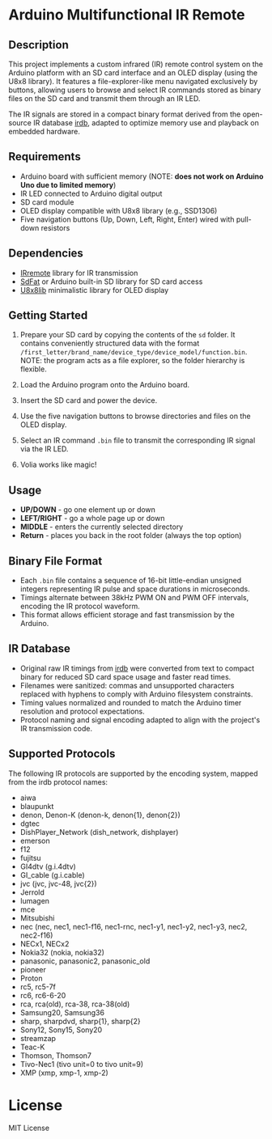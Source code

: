 # Arduino Multifunctional IR Remote 

## Description

This project implements a custom infrared (IR) remote control system on the Arduino platform with an SD card interface and an OLED display (using the U8x8 library). It features a file-explorer-like menu navigated exclusively by buttons, allowing users to browse and select IR commands stored as binary files on the SD card and transmit them through an IR LED.

The IR signals are stored in a compact binary format derived from the open-source IR database [irdb](https://github.com/probonopd/irdb), adapted to optimize memory use and playback on embedded hardware.



## Requirements

* Arduino board with sufficient memory (NOTE: **does not work on Arduino Uno due to limited memory**)
* IR LED connected to Arduino digital output
* SD card module
* OLED display compatible with U8x8 library (e.g., SSD1306)
* Five navigation buttons (Up, Down, Left, Right, Enter) wired with pull-down resistors



## Dependencies

* [IRremote](https://github.com/Arduino-IRremote/Arduino-IRremote) library for IR transmission
* [SdFat](https://github.com/greiman/SdFat) or Arduino built-in SD library for SD card access
* [U8x8lib](https://github.com/olikraus/u8g2) minimalistic library for OLED display



## Getting Started

1. Prepare your SD card by copying the contents of the `sd` folder. It contains conveniently structured data with the format `/first_letter/brand_name/device_type/device_model/function.bin`. 
NOTE: the program acts as a file explorer, so the folder hierarchy is flexible.

2. Load the Arduino program onto the Arduino board.

3. Insert the SD card and power the device.

4. Use the five navigation buttons to browse directories and files on the OLED display.

5. Select an IR command `.bin` file to transmit the corresponding IR signal via the IR LED.

6. Volia works like magic!


## Usage

* **UP/DOWN** - go one element up or down
* **LEFT/RIGHT** - go a whole page up or down
* **MIDDLE** - enters the currently selected directory
* **Return** - places you back in the root folder (always the top option)


## Binary File Format

* Each `.bin` file contains a sequence of 16-bit little-endian unsigned integers representing IR pulse and space durations in microseconds.
* Timings alternate between 38kHz PWM ON and PWM OFF intervals, encoding the IR protocol waveform.
* This format allows efficient storage and fast transmission by the Arduino.



## IR Database

* Original raw IR timings from [irdb](https://github.com/probonopd/irdb) were converted from text to compact binary for reduced SD card space usage and faster read times.
* Filenames were sanitized: commas and unsupported characters replaced with hyphens to comply with Arduino filesystem constraints.
* Timing values normalized and rounded to match the Arduino timer resolution and protocol expectations.
* Protocol naming and signal encoding adapted to align with the project's IR transmission code.



## Supported Protocols

The following IR protocols are supported by the encoding system, mapped from the irdb protocol names:

* aiwa
* blaupunkt
* denon, Denon-K (denon-k, denon{1}, denon{2})
* dgtec
* DishPlayer\_Network (dish\_network, dishplayer)
* emerson
* f12
* fujitsu
* GI4dtv (g.i.4dtv)
* GI\_cable (g.i.cable)
* jvc (jvc, jvc-48, jvc{2})
* Jerrold
* lumagen
* mce
* Mitsubishi
* nec (nec, nec1, nec1-f16, nec1-rnc, nec1-y1, nec1-y2, nec1-y3, nec2, nec2-f16)
* NECx1, NECx2
* Nokia32 (nokia, nokia32)
* panasonic, panasonic2, panasonic\_old
* pioneer
* Proton
* rc5, rc5-7f
* rc6, rc6-6-20
* rca, rca(old), rca-38, rca-38(old)
* Samsung20, Samsung36
* sharp, sharpdvd, sharp{1}, sharp{2}
* Sony12, Sony15, Sony20
* streamzap
* Teac-K
* Thomson, Thomson7
* Tivo-Nec1 (tivo unit=0 to tivo unit=9)
* XMP (xmp, xmp-1, xmp-2)

# License
MIT License
